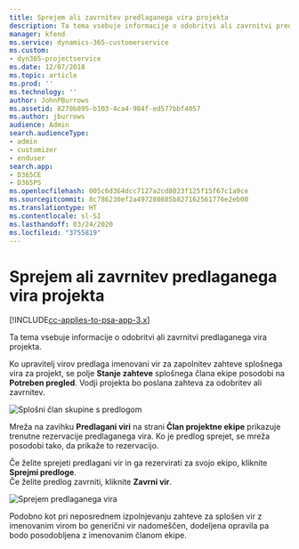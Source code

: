 ```yaml
---
title: Sprejem ali zavrnitev predlaganega vira projekta
description: Ta tema vsebuje informacije o odobritvi ali zavrnitvi predlaganega vira projekta.
manager: kfend
ms.service: dynamics-365-customerservice
ms.custom:
- dyn365-projectservice
ms.date: 12/07/2018
ms.topic: article
ms.prod: ''
ms.technology: ''
author: JohnPBurrows
ms.assetid: 8270b895-b103-4ca4-984f-ed577bbf4057
ms.author: jburrows
audience: Admin
search.audienceType:
- admin
- customizer
- enduser
search.app:
- D365CE
- D365PS
ms.openlocfilehash: 005c6d364dcc7127a2cd8023f125f15f67c1a9ce
ms.sourcegitcommit: 8c786230ef2a497280885b827162561776e2eb00
ms.translationtype: HT
ms.contentlocale: sl-SI
ms.lasthandoff: 03/24/2020
ms.locfileid: "3755819"
---
```

# <a name="accept-or-reject-a-proposed-project-resource"></a>Sprejem ali zavrnitev predlaganega vira projekta

[!INCLUDE[cc-applies-to-psa-app-3.x](../includes/cc-applies-to-psa-app-3x.md)]

Ta tema vsebuje informacije o odobritvi ali zavrnitvi predlaganega vira projekta.

Ko upravitelj virov predlaga imenovani vir za zapolnitev zahteve splošnega vira za projekt, se polje **Stanje zahteve** splošnega člana ekipe posodobi na **Potreben pregled**. Vodji projekta bo poslana zahteva za odobritev ali zavrnitev.

![Splošni član skupine s predlogom](media/RM-how-to-19.png)

Mreža na zavihku **Predlagani viri** na strani **Član projektne ekipe** prikazuje trenutne rezervacije predlaganega vira. Ko je predlog sprejet, se mreža posodobi tako, da prikaže to rezervacijo. 

Če želite sprejeti predlagani vir in ga rezervirati za svojo ekipo, kliknite **Sprejmi predloge**.  
Če želite predlog zavrniti, kliknite **Zavrni vir**.

![Sprejem predlaganega vira](media/RM-how-to-20.png) 

Podobno kot pri neposrednem izpolnjevanju zahteve za splošen vir z imenovanim virom bo generični vir nadomeščen, dodeljena opravila pa bodo posodobljena z imenovanim članom ekipe.
